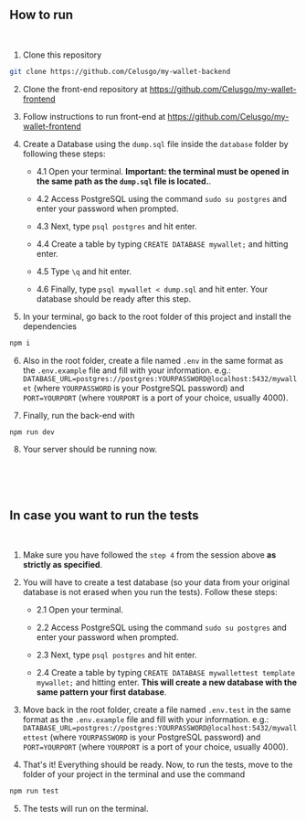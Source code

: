 ## How to run
<br/>

1. Clone this repository
```bash
git clone https://github.com/Celusgo/my-wallet-backend
```
2. Clone the front-end repository at https://github.com/Celusgo/my-wallet-frontend
3. Follow instructions to run front-end at https://github.com/Celusgo/my-wallet-frontend
4. Create a Database using the ``dump.sql`` file inside the ``database`` folder by following these steps:

    - 4.1 Open your terminal. **Important: the terminal must be opened in the same path as the ``dump.sql`` file is located.**.

    - 4.2 Access PostgreSQL using the command ``sudo su postgres`` and enter your password when prompted.

    - 4.3 Next, type ``psql postgres`` and hit enter.

    - 4.4 Create a table by typing ``CREATE DATABASE mywallet;`` and hitting enter.

    - 4.5 Type ``\q`` and hit enter.

    - 4.6 Finally, type ```psql mywallet < dump.sql``` and hit enter. Your database should be ready after this step.

5. In your terminal, go back to the root folder of this project and install the dependencies
```bash
npm i
```

6. Also in the root folder, create a file named ``.env`` in the same format as the ``.env.example`` file and fill with your information. e.g.: ``DATABASE_URL=postgres://postgres:YOURPASSWORD@localhost:5432/mywallet`` (where ``YOURPASSWORD`` is your PostgreSQL password) and ``PORT=YOURPORT`` (where ``YOURPORT`` is a port of your choice, usually 4000).

7. Finally, run the back-end with
```bash
npm run dev
```
8. Your server should be running now.
<br/>
<br/>
<br/>

## In case you want to run the tests
<br/>

1. Make sure you have followed the ``step 4`` from the session above **as strictly as specified**.

2. You will have to create a test database (so your data from your original database is not erased when you run the tests). Follow these steps:

    - 2.1 Open your terminal.

    - 2.2 Access PostgreSQL using the command ``sudo su postgres`` and enter your password when prompted.

    - 2.3 Next, type ``psql postgres`` and hit enter.

    - 2.4 Create a table by typing ``CREATE DATABASE mywallettest template mywallet;`` and hitting enter. **This will create a new database with the same pattern your first database**.

3. Move back in the root folder, create a file named ``.env.test`` in the same format as the ``.env.example`` file and fill with your information. e.g.: ``DATABASE_URL=postgres://postgres:YOURPASSWORD@localhost:5432/mywallettest`` (where ``YOURPASSWORD`` is your PostgreSQL password) and ``PORT=YOURPORT`` (where ``YOURPORT`` is a port of your choice, usually 4000).    

4. That's it! Everything should be ready. Now, to run the tests, move to the folder of your project in the terminal and use the command
```bash
npm run test
```

5. The tests will run on the terminal.



